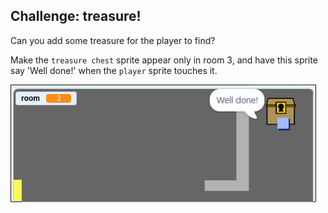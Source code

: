## Challenge: treasure!

Can you add some treasure for the player to find?

Make the `treasure chest` sprite appear only in room 3, and have this sprite say 'Well done!' when the `player` sprite touches it.

![스크린샷](images/world-treasure.png)